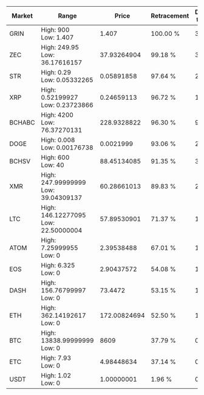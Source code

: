 | Market | Range | Price| Retracement | Doubles to 50% |
| --- | --- | --- | --- | --- |
| GRIN | High: 900<br />Low: 1.407 | 1.407 | 100.00 % | 320.33 |
| ZEC | High: 249.95<br />Low: 36.17616157 | 37.93264904 | 99.18 % | 3.77 |
| STR | High: 0.29<br />Low: 0.05332265 | 0.05891858 | 97.64 % | 2.91 |
| XRP | High: 0.52199927<br />Low: 0.23723866 | 0.24659113 | 96.72 % | 1.54 |
| BCHABC | High: 4200<br />Low: 76.37270131 | 228.9328822 | 96.30 % | 9.34 |
| DOGE | High: 0.008<br />Low: 0.00176738 | 0.0021999 | 93.06 % | 2.22 |
| BCHSV | High: 600<br />Low: 40 | 88.45134085 | 91.35 % | 3.62 |
| XMR | High: 247.99999999<br />Low: 39.04309137 | 60.28661013 | 89.83 % | 2.38 |
| LTC | High: 146.12277095<br />Low: 22.50000004 | 57.89530901 | 71.37 % | 1.46 |
| ATOM | High: 7.25999955<br />Low: 0 | 2.39538488 | 67.01 % | 1.52 |
| EOS | High: 6.325<br />Low: 0 | 2.90437572 | 54.08 % | 1.09 |
| DASH | High: 156.76799997<br />Low: 0 | 73.4472 | 53.15 % | 1.07 |
| ETH | High: 362.14192617<br />Low: 0 | 172.00824694 | 52.50 % | 1.05 |
| BTC | High: 13838.99999999<br />Low: 0 | 8609 | 37.79 % | 0.00 |
| ETC | High: 7.93<br />Low: 0 | 4.98448634 | 37.14 % | 0.00 |
| USDT | High: 1.02<br />Low: 0 | 1.00000001 | 1.96 % | 0.00 |
